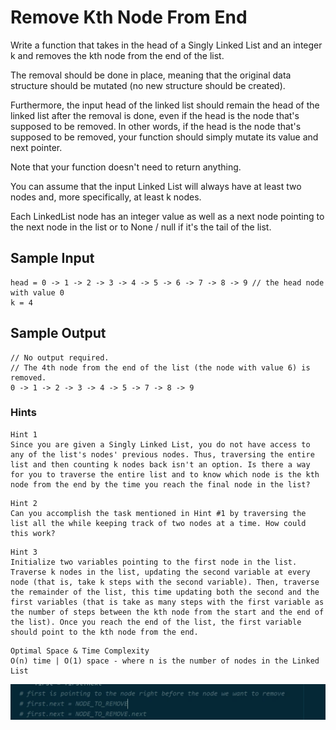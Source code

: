 # Remove Kth Node From End

Write a function that takes in the head of a Singly Linked List and an integer k and removes the kth node from the end of the list.

The removal should be done in place, meaning that the original data structure should be mutated (no new structure should be created).

Furthermore, the input head of the linked list should remain the head of the linked list after the removal is done, even if the head is the node that's supposed to be removed. In other words, if the head is the node that's supposed to be removed, your function should simply mutate its value and next pointer.

Note that your function doesn't need to return anything.

You can assume that the input Linked List will always have at least two nodes and, more specifically, at least k nodes.

Each LinkedList node has an integer value as well as a next node pointing to the next node in the list or to None / null if it's the tail of the list.

## Sample Input

```
head = 0 -> 1 -> 2 -> 3 -> 4 -> 5 -> 6 -> 7 -> 8 -> 9 // the head node with value 0
k = 4
```

## Sample Output

```
// No output required.
// The 4th node from the end of the list (the node with value 6) is removed.
0 -> 1 -> 2 -> 3 -> 4 -> 5 -> 7 -> 8 -> 9
```

### Hints

```
Hint 1
Since you are given a Singly Linked List, you do not have access to any of the list's nodes' previous nodes. Thus, traversing the entire list and then counting k nodes back isn't an option. Is there a way for you to traverse the entire list and to know which node is the kth node from the end by the time you reach the final node in the list?
```

```
Hint 2
Can you accomplish the task mentioned in Hint #1 by traversing the list all the while keeping track of two nodes at a time. How could this work?
```

```
Hint 3
Initialize two variables pointing to the first node in the list. Traverse k nodes in the list, updating the second variable at every node (that is, take k steps with the second variable). Then, traverse the remainder of the list, this time updating both the second and the first variables (that is take as many steps with the first variable as the number of steps between the kth node from the start and the end of the list). Once you reach the end of the list, the first variable should point to the kth node from the end.
```

```
Optimal Space & Time Complexity
O(n) time | O(1) space - where n is the number of nodes in the Linked List
```

![solution](another_hint.png)
